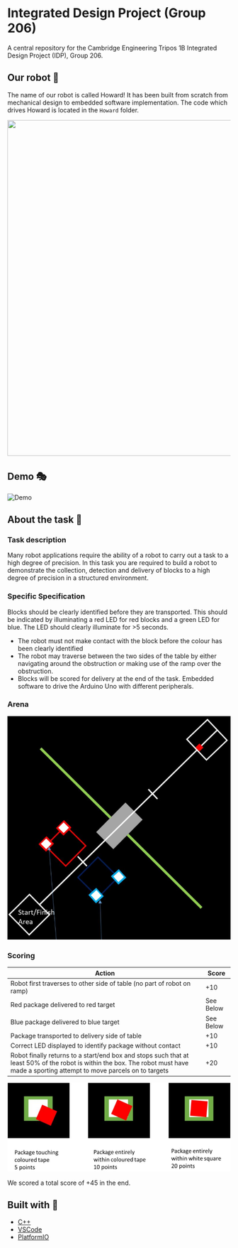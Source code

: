 # Integrated Design Project (Group 206) 
A central repository for the Cambridge Engineering Tripos 1B Integrated Design Project (IDP), Group 206. 

## Our robot 🤖
The name of our robot is called Howard! It has been built from scratch from mechanical design to embedded software implementation. The code which drives Howard is located in the `Howard` folder.

<img src="https://github.com/Vincentho711/IDP_Group_206/blob/main/images/howard.jpg" width="756" height="756">

## Demo 🎭
![Demo](https://github.com/Vincentho711/IDP_Group_206/blob/main/images/howard_gif.gif)

## About the task 📃
### Task description
Many robot applications require the ability of a robot to carry out a task to a high degree of precision. In this task
you are required to build a robot to demonstrate the collection, detection and delivery of blocks to a high degree of
precision in a structured environment.

### Specific Specification
Blocks should be clearly identified before they are transported. This should be indicated by illuminating a red
LED for red blocks and a green LED for blue. The LED should clearly illuminate for >5 seconds.
- The robot must not make contact with the block before the colour has been clearly identified
- The robot may traverse between the two sides of the table by either navigating around the obstruction or
making use of the ramp over the obstruction.
- Blocks will be scored for delivery at the end of the task.
Embedded software to drive the Arduino Uno with different peripherals.

### Arena
![Arena](https://github.com/Vincentho711/IDP_Group_206/blob/main/images/arena.JPG?raw=true)

### Scoring
| Action | Score |
| --- | --- |
| Robot first traverses to other side of table (no part of robot on ramp) | +10 |
| Red package delivered to red target  | See Below |
| Blue package delivered to blue target  | See Below |
| Package transported to delivery side of table  | +10 |
| Correct LED displayed to identify package without contact  | +10 |
| Robot finally returns to a start/end box and stops such that at least 50% of the robot is within the box. The robot must have made a sporting attempt to move parcels on to targets | +20 |

![Target Scoring](https://github.com/Vincentho711/IDP_Group_206/blob/main/images/target_scoring.JPG?raw=true)

We scored a total score of +45 in the end.

## Built with 🔧
- [C++](https://www.cplusplus.com/)
- [VSCode](https://code.visualstudio.com/)
- [PlatformIO](https://platformio.org/)